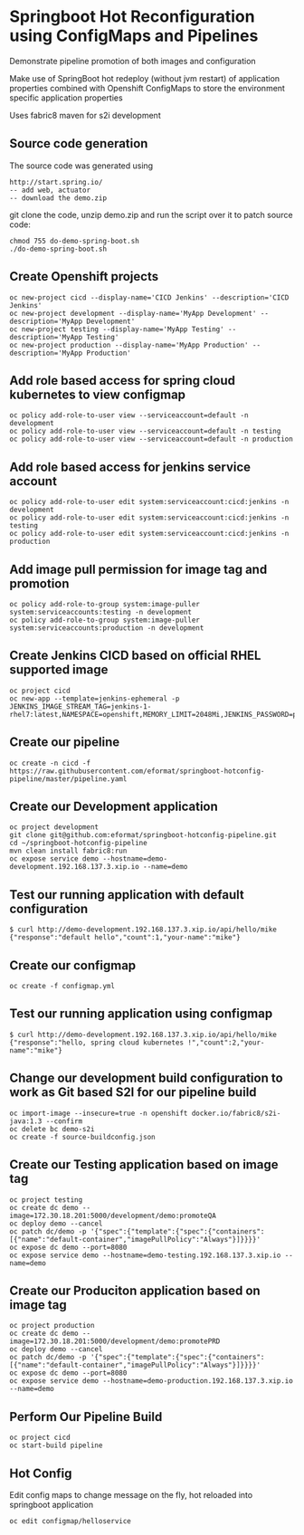 # Springboot Hot Reconfiguration using ConfigMaps and Pipelines

Demonstrate pipeline promotion of both images and configuration

Make use of SpringBoot hot redeploy (without jvm restart) of application properties
combined with Openshift ConfigMaps to store the environment specific application properties

Uses fabric8 maven for s2i development

## Source code generation
The source code was generated using
```
http://start.spring.io/
-- add web, actuator
-- download the demo.zip
```

git clone the code, unzip demo.zip and run the script over it to patch source code:

```
chmod 755 do-demo-spring-boot.sh
./do-demo-spring-boot.sh
```

## Create Openshift projects
```
oc new-project cicd --display-name='CICD Jenkins' --description='CICD Jenkins'
oc new-project development --display-name='MyApp Development' --description='MyApp Development'
oc new-project testing --display-name='MyApp Testing' --description='MyApp Testing'
oc new-project production --display-name='MyApp Production' --description='MyApp Production'
```

## Add role based access for spring cloud kubernetes to view configmap
```
oc policy add-role-to-user view --serviceaccount=default -n development
oc policy add-role-to-user view --serviceaccount=default -n testing
oc policy add-role-to-user view --serviceaccount=default -n production
```

## Add role based access for jenkins service account
```
oc policy add-role-to-user edit system:serviceaccount:cicd:jenkins -n development
oc policy add-role-to-user edit system:serviceaccount:cicd:jenkins -n testing
oc policy add-role-to-user edit system:serviceaccount:cicd:jenkins -n production
```

## Add image pull permission for image tag and promotion
```
oc policy add-role-to-group system:image-puller system:serviceaccounts:testing -n development
oc policy add-role-to-group system:image-puller system:serviceaccounts:production -n development
```

## Create Jenkins CICD based on official RHEL supported image
```
oc project cicd
oc new-app --template=jenkins-ephemeral -p JENKINS_IMAGE_STREAM_TAG=jenkins-1-rhel7:latest,NAMESPACE=openshift,MEMORY_LIMIT=2048Mi,JENKINS_PASSWORD=password
```

## Create our pipeline
```
oc create -n cicd -f https://raw.githubusercontent.com/eformat/springboot-hotconfig-pipeline/master/pipeline.yaml
```

## Create our Development application
```
oc project development
git clone git@github.com:eformat/springboot-hotconfig-pipeline.git
cd ~/springboot-hotconfig-pipeline
mvn clean install fabric8:run
oc expose service demo --hostname=demo-development.192.168.137.3.xip.io --name=demo
```

## Test our running application with default configuration
```
$ curl http://demo-development.192.168.137.3.xip.io/api/hello/mike
{"response":"default hello","count":1,"your-name":"mike"}
```

## Create our configmap
```
oc create -f configmap.yml
```

## Test our running application using configmap
```
$ curl http://demo-development.192.168.137.3.xip.io/api/hello/mike
{"response":"hello, spring cloud kubernetes !","count":2,"your-name":"mike"}
```

## Change our development build configuration to work as Git based S2I for our pipeline build
```
oc import-image --insecure=true -n openshift docker.io/fabric8/s2i-java:1.3 --confirm
oc delete bc demo-s2i
oc create -f source-buildconfig.json
```

## Create our Testing application based on image tag
```
oc project testing
oc create dc demo --image=172.30.18.201:5000/development/demo:promoteQA
oc deploy demo --cancel
oc patch dc/demo -p '{"spec":{"template":{"spec":{"containers":[{"name":"default-container","imagePullPolicy":"Always"}]}}}}'
oc expose dc demo --port=8080
oc expose service demo --hostname=demo-testing.192.168.137.3.xip.io --name=demo
```

## Create our Produciton application based on image tag
```
oc project production
oc create dc demo --image=172.30.18.201:5000/development/demo:promotePRD
oc deploy demo --cancel
oc patch dc/demo -p '{"spec":{"template":{"spec":{"containers":[{"name":"default-container","imagePullPolicy":"Always"}]}}}}'
oc expose dc demo --port=8080
oc expose service demo --hostname=demo-production.192.168.137.3.xip.io --name=demo
```

## Perform Our Pipeline Build
```
oc project cicd
oc start-build pipeline
```

## Hot Config
Edit config maps to change message on the fly, hot reloaded into springboot application

```
oc edit configmap/helloservice
```